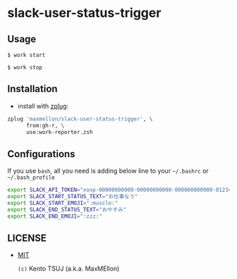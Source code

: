 # slack-user-status-trigger

Usage
---

```
$ work start

$ work stop
```

Installation
---

- install with [zplug](https://github.com/zplug/zplug):

```bash
zplug 'maxmellon/slack-user-status-trigger', \
      from:gh-r, \
      use:work-reporter.zsh
```

Configurations
---

If you use `bash`, all you need is adding below line to your `~/.bashrc` or `~/.bash_profile`

```bash
export SLACK_API_TOKEN="xoxp-00000000000-00000000000-000000000000-0123456789abcdefghijklmnopqrstuv"
export SLACK_START_STATUS_TEXT="お仕事なう"
export SLACK_START_EMOJI=":muscle:"
export SLACK_END_STATUS_TEXT="おやすみ"
export SLACK_END_EMOJI=":zzz:"
```

LICENSE
---

- [MIT](./LICENSE.txt)

  `(c)` Kento TSUJ (a.k.a. MaxMEllon)
